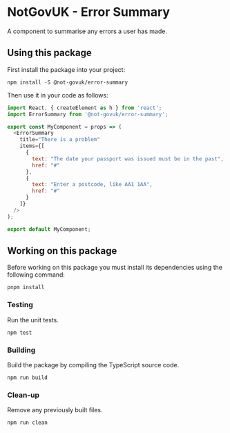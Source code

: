 NotGovUK - Error Summary
========================

A component to summarise any errors a user has made.


Using this package
------------------

First install the package into your project:

```shell
npm install -S @not-govuk/error-summary
```

Then use it in your code as follows:

```js
import React, { createElement as h } from 'react';
import ErrorSummary from '@not-govuk/error-summary';

export const MyComponent = props => (
  <ErrorSummary
    title="There is a problem"
    items={[
      {
        text: "The date your passport was issued must be in the past",
        href: "#"
      },
      {
        text: "Enter a postcode, like AA1 1AA",
        href: "#"
      }
    ]}
  />
);

export default MyComponent;
```


Working on this package
-----------------------

Before working on this package you must install its dependencies using
the following command:

```shell
pnpm install
```


### Testing

Run the unit tests.

```shell
npm test
```


### Building

Build the package by compiling the TypeScript source code.

```shell
npm run build
```


### Clean-up

Remove any previously built files.

```shell
npm run clean
```
